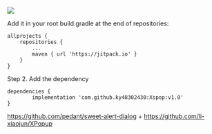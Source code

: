 
[![](https://jitpack.io/v/ky48302430/Xspop.svg)](https://jitpack.io/#ky48302430/Xspop)

Add it in your root build.gradle at the end of repositories:

	allprojects {
		repositories {
			...
			maven { url 'https://jitpack.io' }
		}
	}
Step 2. Add the dependency

	dependencies {
	        implementation 'com.github.ky48302430:Xspop:v1.0'
	}


https://github.com/pedant/sweet-alert-dialog
+
https://github.com/li-xiaojun/XPopup

